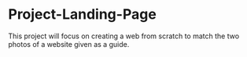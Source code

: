 # Project-Landing-Page
This project will focus on creating a web from scratch to match the two photos of a website given as a guide.
